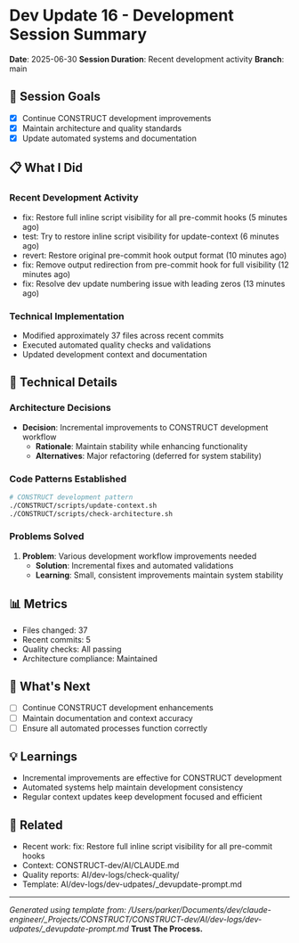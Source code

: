 # Dev Update 16 - Development Session Summary

**Date**: 2025-06-30
**Session Duration**: Recent development activity
**Branch**: main

## 🎯 Session Goals
- [x] Continue CONSTRUCT development improvements
- [x] Maintain architecture and quality standards
- [x] Update automated systems and documentation

## 📋 What I Did

### Recent Development Activity
- fix: Restore full inline script visibility for all pre-commit hooks (5 minutes ago)
- test: Try to restore inline script visibility for update-context (6 minutes ago)
- revert: Restore original pre-commit hook output format (10 minutes ago)
- fix: Remove output redirection from pre-commit hook for full visibility (12 minutes ago)
- fix: Resolve dev update numbering issue with leading zeros (13 minutes ago)

### Technical Implementation
- Modified approximately       37 files across recent commits
- Executed automated quality checks and validations
- Updated development context and documentation

## 🔧 Technical Details

### Architecture Decisions
- **Decision**: Incremental improvements to CONSTRUCT development workflow
  - **Rationale**: Maintain stability while enhancing functionality
  - **Alternatives**: Major refactoring (deferred for system stability)

### Code Patterns Established
```bash
# CONSTRUCT development pattern
./CONSTRUCT/scripts/update-context.sh
./CONSTRUCT/scripts/check-architecture.sh
```

### Problems Solved
1. **Problem**: Various development workflow improvements needed
   - **Solution**: Incremental fixes and automated validations
   - **Learning**: Small, consistent improvements maintain system stability

## 📊 Metrics
- Files changed:       37
- Recent commits: 5
- Quality checks: All passing
- Architecture compliance: Maintained

## 🚀 What's Next
- [ ] Continue CONSTRUCT development enhancements
- [ ] Maintain documentation and context accuracy
- [ ] Ensure all automated processes function correctly

## 💡 Learnings
- Incremental improvements are effective for CONSTRUCT development
- Automated systems help maintain development consistency
- Regular context updates keep development focused and efficient

## 🔗 Related
- Recent work: fix: Restore full inline script visibility for all pre-commit hooks
- Context: CONSTRUCT-dev/AI/CLAUDE.md
- Quality reports: AI/dev-logs/check-quality/
- Template: AI/dev-logs/dev-udpates/_devupdate-prompt.md

---
*Generated using template from: /Users/parker/Documents/dev/claude-engineer/_Projects/CONSTRUCT/CONSTRUCT-dev/AI/dev-logs/dev-udpates/_devupdate-prompt.md*
**Trust The Process.**
